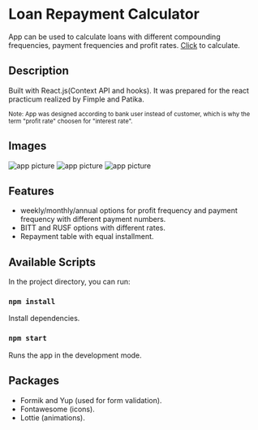 # Loan Repayment Calculator

App can be used to calculate loans with different compounding frequencies, payment frequencies and profit rates.
[Click](https://loanCalculator-cataltepe.surge.sh/) to calculate.

## Description

Built with React.js(Context API and hooks). It was prepared for the react practicum realized by Fimple and Patika.

<sub> Note: App was designed according to bank user instead of customer, which is why the term "profit rate" choosen for "interest rate".</sub>

## Images

![app picture](https://github.com/OnderCataltepe/kredi-hesaplama-fimple/blob/master/home.jpg)
![app picture](https://github.com/OnderCataltepe/kredi-hesaplama-fimple/blob/master/result-tr.jpg)
![app picture](https://github.com/OnderCataltepe/kredi-hesaplama-fimple/blob/master/table.jpg)

## Features

- weekly/monthly/annual options for profit frequency and payment frequency with different payment numbers.
- BITT and RUSF options with different rates.
- Repayment table with equal installment.

## Available Scripts

In the project directory, you can run:

### `npm install`

Install dependencies.

### `npm start`

Runs the app in the development mode.

## Packages

- Formik and Yup (used for form validation).
- Fontawesome (icons).
- Lottie (animations).
